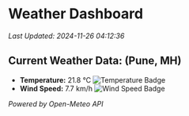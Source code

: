
# Weather Dashboard

_Last Updated: 2024-11-26 04:12:36_

## Current Weather Data: (Pune, MH)
- **Temperature:** 21.8 °C ![Temperature Badge](https://img.shields.io/badge/Temperature-Medium%20Temp-green)
- **Wind Speed:** 7.7 km/h ![Wind Speed Badge](https://img.shields.io/badge/Wind%20Speed-Low%20Wind-blue)

*Powered by Open-Meteo API*
